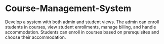 # Course-Management-System
Develop a system with both admin and student views. The admin can enroll students in courses, view student enrollments, manage billing, and handle accommodation. Students can enroll in courses based on prerequisites and choose their accommodation.

